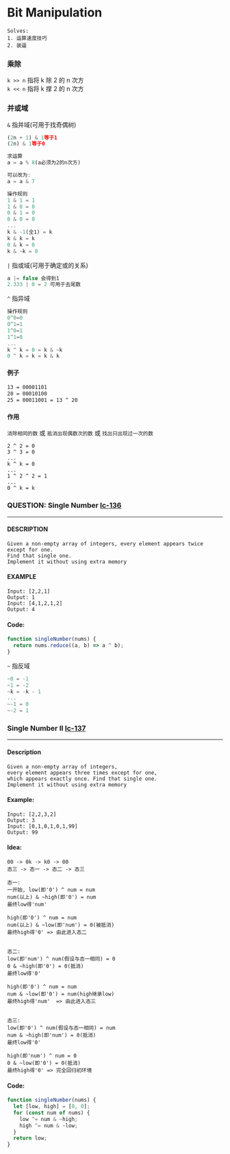 # Bit Manipulation

```
Solves:
1. 运算速度技巧
2. 装逼
```

### 乘除

`k >> n` 指将 k 除 2 的 n 次方
<br>
`k << n` 指将 k 撑 2 的 n 次方

### 并或域

`&` 指并域(可用于找奇偶树)

```JavaScript
(2n + 1) & 1等于1
(2n) & 1等于0

求运算
a = a % 8(a必须为2的n次方)

可以改为:
a = a & 7

操作规则
1 & 1 = 1
1 & 0 = 0
0 & 1 = 0
0 & 0 = 0
...
k & -1(全1) = k
k & k = k
0 & k = 0
k & ~k = 0
```

`|` 指或域(可用于确定或的关系)

```JavaScript
a |= false 会得到1
2.333 | 0 = 2 可用于去尾数
```

`^` 指异域

```JavaScript
操作规则
0^0=0
0^1=1
1^0=1
1^1=0
...
k ^ k = 0 = k & ~k
0 ^ k = k = k & k
```

#### 例子

```Bash
13 = 00001101
20 = 00010100
25 = 00011001 = 13 ^ 20
```

#### 作用

`消除相同的数` 或 `抵消出现偶数次的数` 或 `找出只出现过一次的数`

```
2 ^ 2 = 0
3 ^ 3 = 0
...
k ^ k = 0
...
1 ^ 2 ^ 2 = 1
...
0 ^ k = k
```

### QUESTION: Single Number [lc-136](https://leetcode.com/problems/single-number/description/)

---

#### DESCRIPTION

```
Given a non-empty array of integers, every element appears twice except for one.
Find that single one.
Implement it without using extra memory
```

#### EXAMPLE

```
Input: [2,2,1]
Output: 1
Input: [4,1,2,1,2]
Output: 4
```

#### Code:

```JavaScript
function singleNumber(nums) {
  return nums.reduce((a, b) => a ^ b);
}
```

`~` 指反域

```JavaScript
~0 = -1
~1 = -2
~k = -k - 1
...
~-1 = 0
~-2 = 1
```

### Single Number II [lc-137](https://leetcode.com/problems/single-number-ii/)

---

#### Description

```
Given a non-empty array of integers,
every element appears three times except for one,
which appears exactly once. Find that single one.
Implement it without using extra memory
```

#### Example:

```
Input: [2,2,3,2]
Output: 3
Input: [0,1,0,1,0,1,99]
Output: 99
```

#### Idea:

```
00 -> 0k -> k0 -> 00
态三 -> 态一 -> 态二 -> 态三

态一:
一开始, low(即'0') ^ num = num
num(以上) & ~high(即'0') = num
最终low得'num'

high(即'0') ^ num = num
num(以上) & ~low(即'num') = 0(被抵消)
最终high得'0' => 由此进入态二


态二:
low(即'num') ^ num(假设与态一相同) = 0
0 & ~high(即'0') = 0(抵消)
最终low得'0'

high(即'0') ^ num = num
num & ~low(即'0') = num(high继承low)
最终high得'num'  => 由此进入态三


态三:
low(即'0') ^ num(假设与态一相同) = num
num & ~high(即'num') = 0(抵消)
最终low得'0'

high(即'num') ^ num = 0
0 & ~low(即'0') = 0(抵消)
最终high得'0' => 完全回归初环境
```

#### Code:

```JavaScript
function singleNumber(nums) {
  let [low, high] = [0, 0];
  for (const num of nums) {
    low ^= num & ~high;
    high ^= num & ~low;
  }
  return low;
}
```

